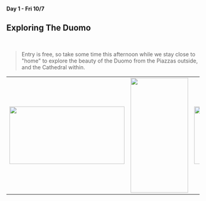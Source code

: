 #### Day 1 - Fri 10/7 
## **Exploring The Duomo**
<br>

> Entry is free, so take some time this afternoon while we stay close to "home" to explore the beauty of the Duomo from the Piazzas outside, and the Cathedral within. 

|     |     |     |
| --- | --- | --- | 
| <img src="/duomo-battistero.jpg" width="300" height="150"> | <img src="/duomo-interior.jpg" width="150" height="300"> | <img src="/duomo-dome.jpg" width="300" height="150"> |